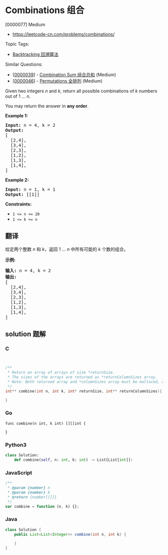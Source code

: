 # Combinations 组合

[0000077] Medium

- https://leetcode-cn.com/problems/combinations/

Topic Tags:

- [Backtracking 回溯算法](https://leetcode-cn.com/tag/backtracking/)

Similar Questions:

- [[0000039](https://leetcode-cn.com/problems/combination-sum/)] - [Combination Sum 组合总和](./0000039.combination-sum.md) (Medium)
- [[0000046](https://leetcode-cn.com/problems/permutations/)] - [Permutations 全排列](./0000046.permutations.md) (Medium)

Given two integers _n_ and _k_, return all possible combinations of _k_ numbers out of 1 ... _n_.

You may return the answer in **any order**.

**Example 1:**

<pre><strong>Input:</strong> n = 4, k = 2
<strong>Output:</strong>
[
  [2,4],
  [3,4],
  [2,3],
  [1,2],
  [1,3],
  [1,4],
]
</pre>

**Example 2:**

<pre><strong>Input:</strong> n = 1, k = 1
<strong>Output:</strong> [[1]]
</pre>

**Constraints:**

- `1 <= n <= 20`
- `1 <= k <= n`

## 翻译

给定两个整数 _n_ 和 _k_，返回 1 ... _n_ 中所有可能的 _k_ 个数的组合。

**示例:**

<pre><strong>输入:</strong>&nbsp;n = 4, k = 2
<strong>输出:</strong>
[
  [2,4],
  [3,4],
  [2,3],
  [1,2],
  [1,3],
  [1,4],
]</pre>

## solution 题解

### C

```c


/**
 * Return an array of arrays of size *returnSize.
 * The sizes of the arrays are returned as *returnColumnSizes array.
 * Note: Both returned array and *columnSizes array must be malloced, assume caller calls free().
 */
int** combine(int n, int k, int* returnSize, int** returnColumnSizes){

}
```

### Go

```golang
func combine(n int, k int) [][]int {

}
```

### Python3

```python
class Solution:
    def combine(self, n: int, k: int) -> List[List[int]]:
```

### JavaScript

```javascript
/**
 * @param {number} n
 * @param {number} k
 * @return {number[][]}
 */
var combine = function (n, k) {};
```

### Java

```java
class Solution {
    public List<List<Integer>> combine(int n, int k) {

    }
}
```
